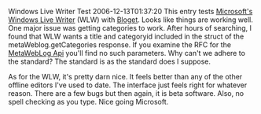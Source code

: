 Windows Live Writer Test
2006-12-13T01:37:20
This entry tests [Microsoft's Windows Live Writer](http://ideas.live.com/programpage.aspx?versionId=4372c8c2-b76f-4d44-aea1-9835b61d8dc1) (WLW) with [Bloget](/bloget). Looks like things are working well. One major issue was getting categories to work. After hours of searching, I found that WLW wants a title and categoryid included in the struct of the metaWeblog.getCategories response. If you examine the RFC for the [MetaWebLog Api](http://www.xmlrpc.com/metaWeblogApi) you'll find no such parameters. Why can't we adhere to the standard? The standard is as the standard does I suppose.

As for the WLW, it's pretty darn nice. It feels better than any of the other offline editors I've used to date. The interface just feels right for whatever reason. There are a few bugs but then again, it is beta software. Also, no spell checking as you type. Nice going Microsoft.
